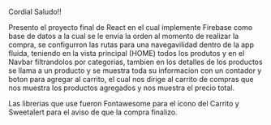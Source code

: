 

Cordial Saludo!!

Presento el proyecto final de React en el cual implemente Firebase como base de datos a la cual se le envia la orden al momento de realizar la compra, se configurron las rutas para una navegavilidad dentro de la app fluida, teniendo en la vista principal (HOME) todos los produtos y en el Navbar filtrandolos por categorias, tambien en los detalles de los productos se llama a un producto y se muestra toda su informacion con un contador y boton para agregar al carrito, el cual nos dirige al carrito de compras que nos muestra los productos agregados y nos muestra el precio total.

Las librerias que use fueron Fontawesome para el icono del Carrito y Sweetalert para el aviso de que la compra finalizo.

